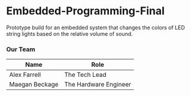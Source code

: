 # Embedded-Programming-Final
Prototype build for an embedded system that changes the colors of LED string lights based on the relative volume of sound.

### Our Team
| Name          | Role          |
|---------------|-------------- |
| Alex Farrell  | The Tech Lead |
| Maegan Beckage | The Hardware Engineer |
